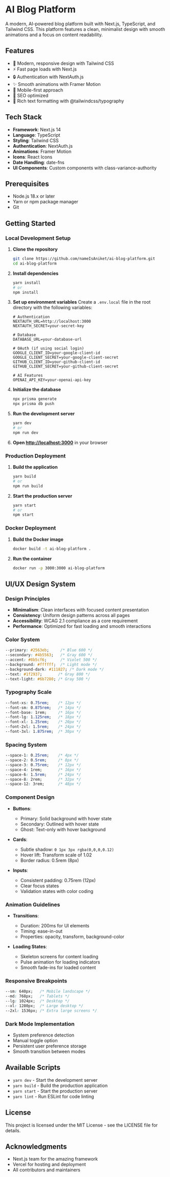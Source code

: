 # AI Blog Platform

A modern, AI-powered blog platform built with Next.js, TypeScript, and Tailwind CSS. This platform features a clean, minimalist design with smooth animations and a focus on content readability.

## Features

- 🎨 Modern, responsive design with Tailwind CSS
- ⚡ Fast page loads with Next.js
- 🔒 Authentication with NextAuth.js
- ✨ Smooth animations with Framer Motion
- 📱 Mobile-first approach
- 🎯 SEO optimized
- 📝 Rich text formatting with @tailwindcss/typography

## Tech Stack

- **Framework**: Next.js 14
- **Language**: TypeScript
- **Styling**: Tailwind CSS
- **Authentication**: NextAuth.js
- **Animations**: Framer Motion
- **Icons**: React Icons
- **Date Handling**: date-fns
- **UI Components**: Custom components with class-variance-authority

## Prerequisites

- Node.js 18.x or later
- Yarn or npm package manager
- Git

## Getting Started

### Local Development Setup

1. **Clone the repository**
   ```bash
   git clone https://github.com/nameIsAniket/ai-blog-platform.git
   cd ai-blog-platform
   ```

2. **Install dependencies**
   ```bash
   yarn install
   # or
   npm install
   ```

3. **Set up environment variables**
   Create a `.env.local` file in the root directory with the following variables:
   ```env
   # Authentication
   NEXTAUTH_URL=http://localhost:3000
   NEXTAUTH_SECRET=your-secret-key
   
   # Database
   DATABASE_URL=your-database-url
   
   # OAuth (if using social login)
   GOOGLE_CLIENT_ID=your-google-client-id
   GOOGLE_CLIENT_SECRET=your-google-client-secret
   GITHUB_CLIENT_ID=your-github-client-id
   GITHUB_CLIENT_SECRET=your-github-client-secret
   
   # AI Features
   OPENAI_API_KEY=your-openai-api-key
   ```

4. **Initialize the database**
   ```bash
   npx prisma generate
   npx prisma db push
   ```

5. **Run the development server**
   ```bash
   yarn dev
   # or
   npm run dev
   ```

6. **Open [http://localhost:3000](http://localhost:3000)** in your browser

### Production Deployment

1. **Build the application**
   ```bash
   yarn build
   # or
   npm run build
   ```

2. **Start the production server**
   ```bash
   yarn start
   # or
   npm start
   ```

### Docker Deployment

1. **Build the Docker image**
   ```bash
   docker build -t ai-blog-platform .
   ```

2. **Run the container**
   ```bash
   docker run -p 3000:3000 ai-blog-platform
   ```

## UI/UX Design System

### Design Principles
- **Minimalism**: Clean interfaces with focused content presentation
- **Consistency**: Uniform design patterns across all pages
- **Accessibility**: WCAG 2.1 compliance as a core requirement
- **Performance**: Optimized for fast loading and smooth interactions

### Color System
```css
--primary: #2563eb;     /* Blue 600 */
--secondary: #4b5563;   /* Gray 600 */
--accent: #8b5cf6;      /* Violet 500 */
--background: #ffffff;  /* Light mode */
--background-dark: #111827; /* Dark mode */
--text: #1f2937;       /* Gray 800 */
--text-light: #6b7280; /* Gray 500 */
```

### Typography Scale
```css
--font-xs: 0.75rem;    /* 12px */
--font-sm: 0.875rem;   /* 14px */
--font-base: 1rem;     /* 16px */
--font-lg: 1.125rem;   /* 18px */
--font-xl: 1.25rem;    /* 20px */
--font-2xl: 1.5rem;    /* 24px */
--font-3xl: 1.875rem;  /* 30px */
```

### Spacing System
```css
--space-1: 0.25rem;    /* 4px */
--space-2: 0.5rem;     /* 8px */
--space-3: 0.75rem;    /* 12px */
--space-4: 1rem;       /* 16px */
--space-6: 1.5rem;     /* 24px */
--space-8: 2rem;       /* 32px */
--space-12: 3rem;      /* 48px */
```

### Component Design
- **Buttons**: 
  - Primary: Solid background with hover state
  - Secondary: Outlined with hover state
  - Ghost: Text-only with hover background
  
- **Cards**:
  - Subtle shadow: `0 1px 3px rgba(0,0,0,0.12)`
  - Hover lift: Transform scale of 1.02
  - Border radius: 0.5rem (8px)

- **Inputs**:
  - Consistent padding: 0.75rem (12px)
  - Clear focus states
  - Validation states with color coding

### Animation Guidelines
- **Transitions**:
  - Duration: 200ms for UI elements
  - Timing: ease-in-out
  - Properties: opacity, transform, background-color

- **Loading States**:
  - Skeleton screens for content loading
  - Pulse animation for loading indicators
  - Smooth fade-ins for loaded content

### Responsive Breakpoints
```css
--sm: 640px;   /* Mobile landscape */
--md: 768px;   /* Tablets */
--lg: 1024px;  /* Desktop */
--xl: 1280px;  /* Large desktop */
--2xl: 1536px; /* Extra large screens */
```

### Dark Mode Implementation
- System preference detection
- Manual toggle option
- Persistent user preference storage
- Smooth transition between modes

## Available Scripts

- `yarn dev` - Start the development server
- `yarn build` - Build the production application
- `yarn start` - Start the production server
- `yarn lint` - Run ESLint for code linting

## License

This project is licensed under the MIT License - see the LICENSE file for details.

## Acknowledgments

- Next.js team for the amazing framework
- Vercel for hosting and deployment
- All contributors and maintainers
